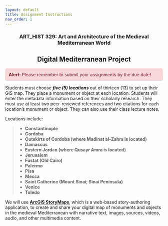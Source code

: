 ```yaml
---
layout: default
title: Assignment Instructions
nav_order: 1
---
```


<center>
<h3>ART_HIST 329: Art and Architecture of the Medieval Mediterranean World</h2>
<h2>Digital Mediterranean Project</h2>
</center>

<div style="border: 1px solid #f5c6cb; background-color: #f8d7da; padding: 10px; border-radius: 5px; color: #721c24;">
  <strong>Alert:</strong> Please remember to submit your assignments by the due date!
</div>

Students must choose ***five (5) locations*** out of thirteen (13) to set up their GIS map. They place a monument or object at each location. Students will enter the metadata information based on their scholarly research. They must use at least two peer-reviewed references and two citations for each location’s monument or object. They can also use their class lecture notes. 

Locations include: 
> - **Constantinople**
> - **Cordoba**
> - **Outskirts of Cordoba (where Madinat al-Zahra is located)**
> - **Damascus**
> - **Eastern Jordan (where Qusayr Amra is located)**
> - **Jerusalem**
> - **Fustat (Old Cairo)**
> - **Palermo**
> - **Pisa**
> - **Mecca**
> - **Saint Catherine (Mount Sinai; Sinai Peninsula)**
> - **Venice**
> - **Toledo**

We will use **[ArcGIS StoryMaps](https://www.esri.com/en-us/arcgis/products/arcgis-storymaps/overview)**, which is a web-based story-authoring application, to create and share your digital map of monuments and objects in the medieval Mediterranean with narrative text, images, sources, videos, audio, and other multimedia content. 
